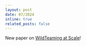 ```yaml
---
layout: post
date: 07/2024
inline: true
related_posts: false
---
```


New paper on [WildTeaming at Scale](https://arxiv.org/pdf/2406.18510)!